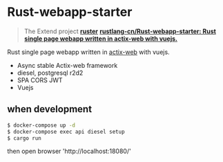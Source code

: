 # Rust-webapp-starter 

> The Extend project
>  **[ruster](https://github.com/rustlang-cn/ruster)**
>  **[rustlang-cn/Rust-webapp-starter: Rust single page webapp written in actix-web with vuejs.](https://github.com/rustlang-cn/Rust-webapp-starter)**

Rust single page webapp written in [actix-web](https://github.com/actix/actix-web) with vuejs.

* Async stable Actix-web framework
* diesel, postgresql r2d2
* SPA CORS JWT
* Vuejs

## when development 

```bash
$ docker-compose up -d
$ docker-compose exec api diesel setup
$ cargo run
```

then open browser 'http://localhost:18080/'
